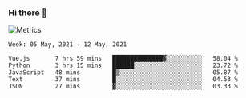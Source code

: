 ### Hi there 👋

![Metrics](https://github.com/radoapx/radoapx/blob/main/github-metrics.svg)

<!--START_SECTION:waka-->
```text
Week: 05 May, 2021 - 12 May, 2021

Vue.js       7 hrs 59 mins   ██████████████▓░░░░░░░░░░   58.04 % 
Python       3 hrs 15 mins   ██████░░░░░░░░░░░░░░░░░░░   23.72 % 
JavaScript   48 mins         █▒░░░░░░░░░░░░░░░░░░░░░░░   05.87 % 
Text         37 mins         █░░░░░░░░░░░░░░░░░░░░░░░░   04.53 % 
JSON         27 mins         ▓░░░░░░░░░░░░░░░░░░░░░░░░   03.33 % 
```
<!--END_SECTION:waka-->

<!--
**radoapx/radoapx** is a ✨ _special_ ✨ repository because its `README.md` (this file) appears on your GitHub profile.

Here are some ideas to get you started:

- 🔭 I’m currently working on ...
- 🌱 I’m currently learning ...
- 👯 I’m looking to collaborate on ...
- 🤔 I’m looking for help with ...
- 💬 Ask me about ...
- 📫 How to reach me: ...
- 😄 Pronouns: ...
- ⚡ Fun fact: ...
-->
